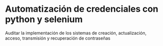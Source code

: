 # Automatización de credenciales con python y selenium
Auditar la implementación de los sistemas de creación, actualización, acceso, transmisión y recuperación de contraseñas
